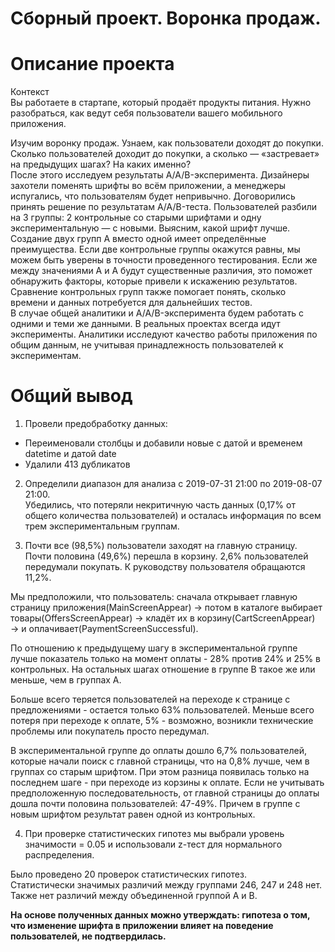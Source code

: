 # Сборный проект. Воронка продаж.
# Описание проекта
Контекст  
Вы работаете в стартапе, который продаёт продукты питания. Нужно разобраться, как ведут себя пользователи вашего мобильного приложения. 


Изучим воронку продаж. Узнаем, как пользователи доходят до покупки. Сколько пользователей доходит до покупки, а сколько — «застревает» на предыдущих шагах? На каких именно?  
После этого исследуем результаты A/A/B-эксперимента. Дизайнеры захотели поменять шрифты во всём приложении, а менеджеры испугались, что пользователям будет непривычно. Договорились принять решение по результатам A/A/B-теста. Пользователей разбили на 3 группы: 2 контрольные со старыми шрифтами и одну экспериментальную — с новыми. Выясним, какой шрифт лучше.  
Создание двух групп A вместо одной имеет определённые преимущества. Если две контрольные группы окажутся равны, мы можем быть уверены в точности проведенного тестирования. Если же между значениями A и A будут существенные различия, это поможет обнаружить факторы, которые привели к искажению результатов. Сравнение контрольных групп также помогает понять, сколько времени и данных потребуется для дальнейших тестов.  
В случае общей аналитики и A/A/B-эксперимента будем работать с одними и теми же данными. В реальных проектах всегда идут эксперименты. Аналитики исследуют качество работы приложения по общим данным, не учитывая принадлежность пользователей к экспериментам.

# Общий вывод

1. Провели предобработку данных:
- Переименовали столбцы и добавили новые с датой и временем datetime и датой date  
- Удалили 413 дубликатов  

2. Определили диапазон для анализа с 2019-07-31 21:00 по 2019-08-07 21:00.  
Убедились, что потеряли некритичную часть данных (0,17% от общего количества пользователей) и 
осталась информация по всем трем экспериментальным группам.

3. Почти все (98,5%) пользователи заходят на главную страницу. Почти половина (49,6%) перешла в корзину. 2,6% пользователей передумали покупать. К руководству пользователя обращаются 11,2%.

Мы предположили, что пользователь: сначала открывает главную страницу приложения(MainScreenAppear) →
потом в каталоге выбирает товары(OffersScreenAppear) →
кладёт их в корзину(CartScreenAppear) →
и оплачивает(PaymentScreenSuccessful).

По отношению к предыдущему шагу в экспериментальной группе лучше показатель только на момент оплаты - 28% против 24% и 25% в контрольных. На остальных шагах отношение в группе В такое же или меньше, чем в группах А.

Больше всего теряется пользователей на переходе к странице с предложениями - остается только 63% пользователей. Меньше всего потеря при переходе к оплате, 5% - возможно, возникли технические проблемы или покупатель просто передумал.

В экспериментальной группе до оплаты дошло 6,7% пользователей, которые начали поиск с главной страницы, что на 0,8% лучше, чем в группах со старым шрифтом. При этом разница появилась только на последнем шаге - при переходе из корзины к оплате. Если не учитывать предположенную последовательность, от главной страницы до оплаты дошла почти половина пользователей: 47-49%. Причем в группе с новым шрифтом результат равен одной из контрольных.

4. При проверке статистических гипотез мы выбрали уровень значимости = 0.05 и использовали z-тест для нормального распределения. 


Было проведено 20 проверок статистических гипотез.  
Статистически значимых различий между группами 246, 247 и 248 нет.  
Также нет различий между объединенной группой А и В. 

**На основе полученных данных можно утверждать: гипотеза о том, что изменение шрифта в приложении влияет на поведение пользователей, не подтвердилась.**
